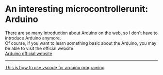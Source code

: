 # An interesting microcontrollerunit: Arduino  

There are so many introduction about Arduino on the web, so I don't have to introduce Arduino anymore.  
Of course, if you want to learn something basic about the Arduino, you may be able to visit the official website  
[Arduino official website](https://www.arduino.cc/)
****
[This is how to use vscode for arduino programing](https://github.com/wujinhjun/wujinhjuns-openhardware/blob/main/Arduino_exercise/How%20to%20use%20vscode%20to%20program%20arduino.md)
